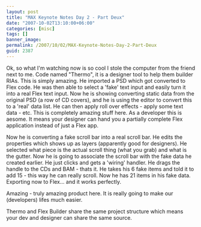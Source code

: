 ```yaml
---
layout: post
title: "MAX Keynote Notes Day 2 - Part Deux"
date: "2007-10-02T13:10:00+06:00"
categories: [misc]
tags: []
banner_image: 
permalink: /2007/10/02/MAX-Keynote-Notes-Day-2-Part-Deux
guid: 2387
---
```


Ok, so what I'm watching now is so cool I stole the computer from the friend next to me. Code named "Thermo", it is a designer tool to help them builder RIAs. This is simply amazing. He imported a PSD which got converted to Flex code. He was then able to select a 'fake' text input and easily turn it into a real Flex text input. Now he is showing converting static data from the original PSD (a row of CD  covers), and he is using the editor to convert this to a 'real' data list. He can then apply roll over effects - apply some text data - etc. This is completely amazing stuff here. As a developer this is aesome. It means your designer can hand you a partially complete Flex application instead of just a Flex app. 

Now he is converting a fake scroll bar into a real scroll bar. He edits the properties which shows up as layers (apparently good for designers). He selected what piece is the actual scroll thing (what you grab) and what is the gutter. Now he is going  to associate the scroll bar with the fake data he created earlier. He just clicks and gets a 'wiring' handler. He drags the handle to the CDs and BAM - thats it. He takes his 6 fake items and told it to add 15 - this way he can really scroll. Now he has 21 items in his fake data. Exporting now to Flex... and it works perfectly.

Amazing - truly amazing product here. It is really going to make our (developers) lifes much easier. 

Thermo and Flex Builder share the same project structure which means your dev and designer can share the same source.